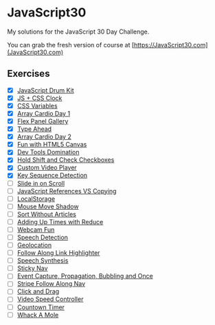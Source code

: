 # JavaScript30

My solutions for the JavaScript 30 Day Challenge.

You can grab the fresh version of course at [https://JavaScript30.com](JavaScript30.com)

## Exercises

- [x] [JavaScript Drum Kit](https://jdakowicz.github.io/javascript30/01%20-%20JavaScript%20Drum%20Kit/)
- [x] [JS + CSS Clock](https://jdakowicz.github.io/javascript30/02%20-%20JS%20+%20CSS%20Clock/)
- [x] [CSS Variables](https://jdakowicz.github.io/javascript30/03%20-%20CSS%20Variables/)
- [x] [Array Cardio Day 1](https://jdakowicz.github.io/javascript30/04%20-%20Array%20Cardio%20Day%201/)
- [x] [Flex Panel Gallery](https://jdakowicz.github.io/javascript30/05%20-%20Flex%20Panel%20Gallery/)
- [x] [Type Ahead](https://jdakowicz.github.io/javascript30/06%20-%20Type%20Ahead/)
- [x] [Array Cardio Day 2](https://jdakowicz.github.io/javascript30/07%20-%20Array%20Cardio%20Day%202/)
- [x] [Fun with HTML5 Canvas](https://jdakowicz.github.io/javascript30/08%20-%20Fun%20with%20HTML5%20Canvas/)
- [x] [Dev Tools Domination](https://jdakowicz.github.io/javascript30/09%20-%20Dev%20Tools%20Domination/)
- [x] [Hold Shift and Check Checkboxes](https://jdakowicz.github.io/javascript30/10%20-%20Hold%20Shift%20and%20Check%20Checkboxes/)
- [x] [Custom Video Player](https://jdakowicz.github.io/javascript30/11%20-%20Custom%20Video%20Player/)
- [x] [Key Sequence Detection](https://jdakowicz.github.io/javascript30/12%20-%20Key%20Sequence%20Detection/)
- [ ] [Slide in on Scroll](https://jdakowicz.github.io/javascript30/13%20-%20Slide%20in%20on%20Scroll/)
- [ ] [JavaScript References VS Copying](https://jdakowicz.github.io/javascript30/14%20-%20JavaScript%20References%20VS%20Copying/)
- [ ] [LocalStorage](https://jdakowicz.github.io/javascript30/15%20-%20LocalStorage/)
- [ ] [Mouse Move Shadow](https://jdakowicz.github.io/javascript30/16%20-%20Mouse%20Move%20Shadow/)
- [ ] [Sort Without Articles](https://jdakowicz.github.io/javascript30/17%20-%20Sort%20Without%20Articles/)
- [ ] [Adding Up Times with Reduce](https://jdakowicz.github.io/javascript30/18%20-%20Adding%20Up%20Times%20with%20Reduce/)
- [ ] [Webcam Fun](https://jdakowicz.github.io/javascript30/19%20-%20Webcam%20Fun/)
- [ ] [Speech Detection](https://jdakowicz.github.io/javascript30/20%20-%20Speech%20Detection/)
- [ ] [Geolocation](https://jdakowicz.github.io/javascript30/21%20-%20Geolocation/)
- [ ] [Follow Along Link Highlighter](https://jdakowicz.github.io/javascript30/22%20-%20Follow%20Along%20Link%20Highlighter/)
- [ ] [Speech Synthesis](https://jdakowicz.github.io/javascript30/23%20-%20Speech%20Synthesis/)
- [ ] [Sticky Nav](https://jdakowicz.github.io/javascript30/24%20-%20Sticky%20Nav/)
- [ ] [Event Capture, Propagation, Bubbling and Once](https://jdakowicz.github.io/javascript30/25%20-%20Event%20Capture,%20Propagation,%20Bubbling%20and%20Once/)
- [ ] [Stripe Follow Along Nav](https://jdakowicz.github.io/javascript30/26%20-%20Stripe%20Follow%20Along%20Nav/)
- [ ] [Click and Drag](https://jdakowicz.github.io/javascript30/27%20-%20Click%20and%20Drag/)
- [ ] [Video Speed Controller](https://jdakowicz.github.io/javascript30/28%20-%20Video%20Speed%20Controller/)
- [ ] [Countown Timer](https://jdakowicz.github.io/javascript30/29%20-%20Countown%20Timer/)
- [ ] [Whack A Mole](https://jdakowicz.github.io/javascript30/30%20-%20Whack%20A%20Mole/)
